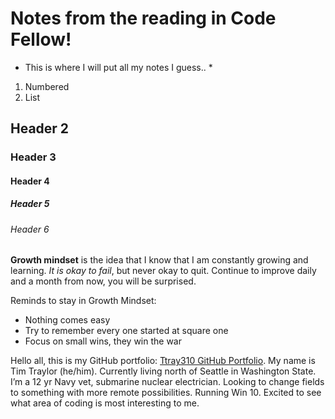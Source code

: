 # Notes from the reading in Code Fellow!

* This is where I will put all my notes I guess.. *

1. Numbered
2. List

## Header 2
### Header 3
#### Header 4
##### Header 5
###### Header 6


**Growth mindset** is the idea that I know that I am constantly growing and learning. _It is okay to fail_, but never okay to quit. Continue to improve daily and a month from now, you will be surprised.

Reminds to stay in Growth Mindset:
- Nothing comes easy
- Try to remember every one started at square one
- Focus on small wins, they win the war

Hello all, this is my GitHub portfolio: [Ttray310 GitHub Portfolio](https://github.com/ttray310). My name is Tim Traylor (he/him). Currently living north of Seattle in Washington State. I’m a 12 yr Navy vet, submarine nuclear electrician. Looking to change fields to something with more remote possibilities. Running Win 10. Excited to see what area of coding is most interesting to me.
